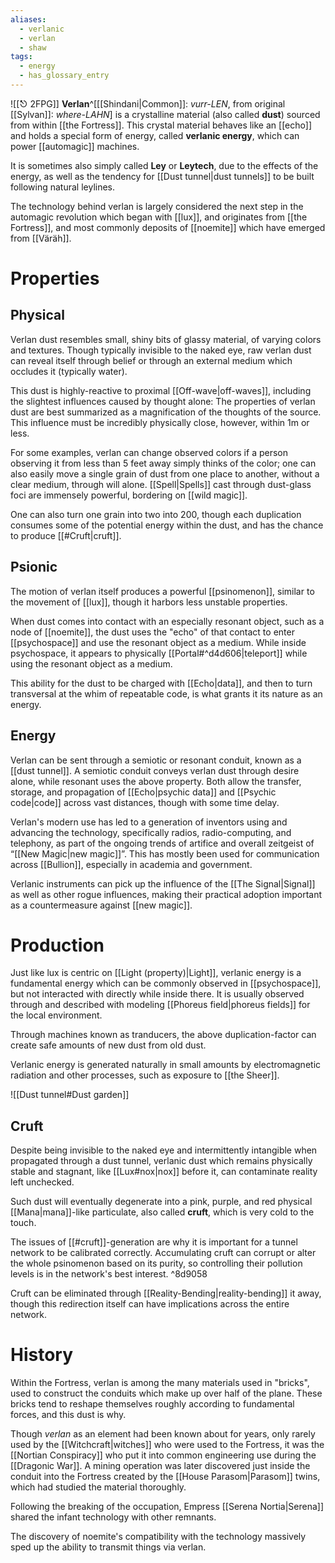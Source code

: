 ```yaml
---
aliases:
  - verlanic
  - verlan
  - shaw
tags:
  - energy
  - has_glossary_entry
---
```

![[⎋ 2FPG]]
**Verlan**^[[[Shindani|Common]]: *vurr-LEN*, from original [[Sylvan]]: *where-LAHN*] is a crystalline material (also called **dust**) sourced from within [[the Fortress]]. This crystal material behaves like an [[echo]] and holds a special form of energy, called **verlanic energy**, which can power [[automagic]] machines.

It is sometimes also simply called **Ley** or **Leytech**, due to the effects of the energy, as well as the tendency for [[Dust tunnel|dust tunnels]] to be built following natural leylines.

The technology behind verlan is largely considered the next step in the automagic revolution which began with [[lux]], and originates from [[the Fortress]], and most commonly deposits of [[noemite]] which have emerged from [[Väräh]]. 

# Properties
## Physical

Verlan dust resembles small, shiny bits of glassy material, of varying colors and textures. Though typically invisible to the naked eye, raw verlan dust can reveal itself through belief or through an external medium which occludes it (typically water).

This dust is highly-reactive to proximal [[Off-wave|off-waves]], including the slightest influences caused by thought alone: The properties of verlan dust are best summarized as a magnification of the thoughts of the source. This influence must be incredibly physically close, however, within 1m or less.

For some examples, verlan can change observed colors if a person observing it from less than 5 feet away simply thinks of the color; one can also easily move a single grain of dust from one place to another, without a clear medium, through will alone. [[Spell|Spells]] cast through dust-glass foci are immensely powerful, bordering on [[wild magic]].

One can also turn one grain into two into 200, though each duplication consumes some of the potential energy within the dust, and has the chance to produce [[#Cruft|cruft]].

## Psionic
The motion of verlan itself produces a powerful [[psinomenon]], similar to the movement of [[lux]], though it harbors less unstable properties.

When dust comes into contact with an especially resonant object, such as a node of [[noemite]], the dust uses the "echo" of that contact to enter [[psychospace]] and use the resonant object as a medium. While inside psychospace, it appears to physically [[Portal#^d4d606|teleport]] while using the resonant object as a medium. 

This ability for the dust to be charged with [[Echo|data]], and then to turn transversal at the whim of repeatable code, is what grants it its nature as an energy.

## Energy
Verlan can be sent through a semiotic or resonant conduit, known as a [[dust tunnel]]. A semiotic conduit conveys verlan dust through desire alone, while resonant uses the above property. Both allow the transfer, storage, and propagation of [[Echo|psychic data]] and [[Psychic code|code]] across vast distances, though with some time delay.

Verlan's modern use has led to a generation of inventors using and advancing the technology, specifically radios, radio-computing, and telephony, as part of the ongoing trends of artifice and overall zeitgeist of “[[New Magic|new magic]]”. This has mostly been used for communication across [[Bullion]], especially in academia and government.

Verlanic instruments can pick up the influence of the [[The Signal|Signal]] as well as other rogue influences, making their practical adoption important as a countermeasure against [[new magic]].

# Production
Just like lux is centric on [[Light (property)|Light]], verlanic energy is a fundamental energy which can be commonly observed in [[psychospace]], but not interacted with directly while inside there. It is usually observed through and described with modeling [[Phoreus field|phoreus fields]] for the local environment.

Through machines known as tranducers, the above duplication-factor can create safe amounts of new dust from old dust.

Verlanic energy is generated naturally in small amounts by electromagnetic radiation and other processes, such as exposure to [[the Sheer]].

![[Dust tunnel#Dust garden]]

## Cruft
Despite being invisible to the naked eye and intermittently intangible when propagated through a dust tunnel, verlanic dust which remains physically stable and stagnant, like [[Lux#nox|nox]] before it, can contaminate reality left unchecked.

Such dust will eventually degenerate into a pink, purple, and red physical [[Mana|mana]]-like particulate, also called **cruft**, which is very cold to the touch. 

The issues of [[#cruft]]-generation are why it is important for a tunnel network to be calibrated correctly. Accumulating cruft can corrupt or alter the whole psinomenon based on its purity, so controlling their pollution levels is in the network's best interest. ^8d9058

Cruft can be eliminated through [[Reality-Bending|reality-bending]] it away, though this redirection itself can have implications across the entire network.

# History
Within the Fortress, verlan is among the many materials used in "bricks", used to construct the conduits which make up over half of the plane. These bricks tend to reshape themselves roughly according to fundamental forces, and this dust is why.

Though _verlan_ as an element had been known about for years, only rarely used by the [[Witchcraft|witches]] who were used to the Fortress, it was the [[Nortian Conspiracy]] who put it into common engineering use during the [[Dragonic War]]. A mining operation was later discovered just inside the conduit into the Fortress created by the [[House Parasom|Parasom]] twins, which had studied the material thoroughly. 

Following the breaking of the occupation, Empress [[Serena Nortia|Serena]] shared the infant technology with other remnants. 
 
The discovery of noemite's compatibility with the technology massively sped up the ability to transmit things via verlan.

